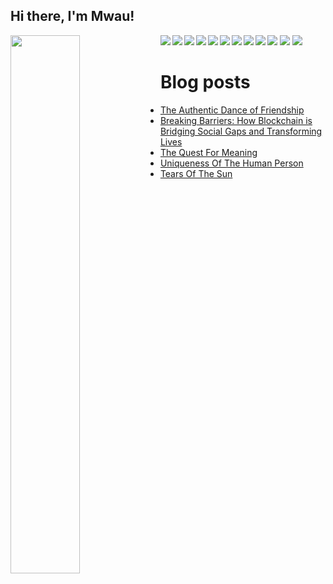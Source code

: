## Hi there, I'm Mwau! 

<img align="left" width=47% src="https://github-readme-stats.vercel.app/api?username=peter-mwau&show_icons=true&theme=radical"/>
<img align="left" src="https://github-readme-stats.vercel.app/api/top-langs/?username=peter-mwau&layout=compact">






<img align="" src="https://img.shields.io/badge/Firebase-039BE5?style=for-the-badge&logo=Firebase&logoColor=white">

<img align="" src="https://img.shields.io/badge/mysql-%2300f.svg?style=for-the-badge&logo=mysql&logoColor=white">

<img align="" src="https://img.shields.io/badge/django-%23092E20.svg?style=for-the-badge&logo=django&logoColor=white">

<img align="left" src="https://img.shields.io/badge/Next-black?style=for-the-badge&logo=next.js&logoColor=white">

<img align="left" src="https://img.shields.io/badge/tailwindcss-%2338B2AC.svg?style=for-the-badge&logo=tailwind-css&logoColor=white">

<img align="left" src="https://img.shields.io/badge/Visual%20Studio%20Code-0078d7.svg?style=for-the-badge&logo=visual-studio-code&logoColor=white">

<img align="left" src="https://img.shields.io/badge/python-3670A0?style=for-the-badge&logo=python&logoColor=ffdd54">

<img align="left" src="https://img.shields.io/badge/Solidity-%23363636.svg?style=for-the-badge&logo=solidity&logoColor=white">

<img align="left" src="https://img.shields.io/badge/git-%23F05033.svg?style=for-the-badge&logo=git&logoColor=white">
<img align="left" src="https://img.shields.io/badge/github-%23121011.svg?style=for-the-badge&logo=github&logoColor=white">
<img align="left" src="https://img.shields.io/badge/Freelancer-29B2FE?style=for-the-badge&logo=Freelancer&logoColor=white">




#  Blog posts
<!-- BLOG-POST-LIST:START -->
- [The Authentic Dance of Friendship](https://mindcurrents.blog/2023/06/13/the-authentic-dance-of-friendship/)
- [Breaking Barriers: How Blockchain is Bridging Social Gaps and Transforming Lives](https://mindcurrents.blog/2023/05/31/technological-insights-breaking-barriers-how-blockchain-is-bridging-social-gaps-and-transforming-lives/)
- [The Quest For Meaning](https://mindcurrents.blog/2023/05/11/the-quest-for-meaning/)
- [Uniqueness Of The Human Person](https://mindcurrents.blog/2023/04/23/uniqueness-of-the-human-person/)
- [Tears Of The Sun](https://mindcurrents.blog/2023/03/18/tears-of-the-sun/)
<!-- BLOG-POST-LIST:END -->











